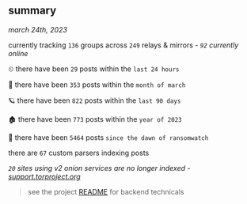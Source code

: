 
## summary
_march 24th, 2023_

currently tracking `136` groups across `249` relays & mirrors - _`92` currently online_

⏲ there have been `29` posts within the `last 24 hours`

🦈 there have been `353` posts within the `month of march`

🪐 there have been `822` posts within the `last 90 days`

🏚 there have been `773` posts within the `year of 2023`

🦕 there have been `5464` posts `since the dawn of ransomwatch`

there are `67` custom parsers indexing posts

_`20` sites using v2 onion services are no longer indexed - [support.torproject.org](https://support.torproject.org/onionservices/v2-deprecation/)_

> see the project [README](https://github.com/joshhighet/ransomwatch#ransomwatch--) for backend technicals
